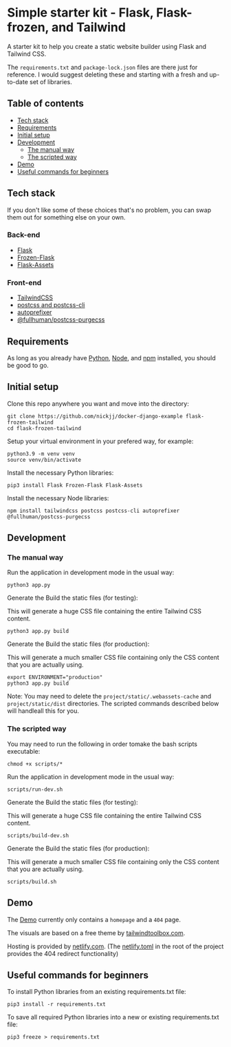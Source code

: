 # Simple starter kit - Flask, Flask-frozen, and Tailwind

A starter kit to help you create a static website builder using Flask and Tailwind CSS.

The `requirements.txt` and `package-lock.json` files are there just for reference. I would suggest deleting these and starting with a fresh and up-to-date set of libraries.


## Table of contents

- [Tech stack](#tech-stack)
- [Requirements](#requirements)
- [Initial setup](#initial-setup)
- [Development](#development)
  - [The manual way](#the-manual-way)
  - [The scripted way](#the-scripted-way)
- [Demo](#demo)
- [Useful commands for beginners](#useful-commands-for-beginners)


## Tech stack

If you don't like some of these choices that's no problem, you can swap them
out for something else on your own.

### Back-end

- [Flask](https://pypi.org/project/Flask/)
- [Frozen-Flask](https://pypi.org/project/Frozen-Flask/)
- [Flask-Assets](https://pypi.org/project/Flask-Assets/)

### Front-end

- [TailwindCSS](https://tailwindcss.com/)
- [postcss and postcss-cli](https://github.com/postcss/postcss-cli)
- [autoprefixer](https://github.com/postcss/autoprefixer)
- [@fullhuman/postcss-purgecss](https://github.com/FullHuman/purgecss/tree/master/packages/postcss-purgecss)


## Requirements

As long as you already have [Python](https://www.python.org/), [Node](https://nodejs.org/), and [npm](https://www.npmjs.com/get-npm) installed, you should be good to go.


## Initial setup

Clone this repo anywhere you want and move into the directory:

```shell
git clone https://github.com/nickjj/docker-django-example flask-frozen-tailwind
cd flask-frozen-tailwind
```

Setup your virtual environment in your prefered way, for example:

```shell
python3.9 -m venv venv
source venv/bin/activate
```

Install the necessary Python libraries:

```shell
pip3 install Flask Frozen-Flask Flask-Assets
```

Install the necessary Node libraries:

```shell
npm install tailwindcss postcss postcss-cli autoprefixer @fullhuman/postcss-purgecss
```


## Development

### The manual way

Run the application in development mode in the usual way:

```shell
python3 app.py
```

Generate the Build the static files (for testing):

This will generate a huge CSS file containing the entire Tailwind CSS content.

```shell
python3 app.py build
```

Generate the Build the static files (for production):

This will generate a much smaller CSS file containing only the CSS content that you are actually using.

```shell
export ENVIRONMENT="production"
python3 app.py build
```

Note: You may need to delete the `project/static/.webassets-cache` and `project/static/dist` directories. The scripted commands described below will handleall this for you.


### The scripted way

You may need to run the following in order tomake the bash scripts executable:

```shell
chmod +x scripts/*
```

Run the application in development mode in the usual way:

```shell
scripts/run-dev.sh
```

Generate the Build the static files (for testing):

This will generate a huge CSS file containing the entire Tailwind CSS content.

```shell
scripts/build-dev.sh
```

Generate the Build the static files (for production):

This will generate a much smaller CSS file containing only the CSS content that you are actually using.

```shell
scripts/build.sh
```


## Demo

The [Demo](https://starter-kit-flask-frozen-tailwind-7ba25a.netlify.app/) currently only contains a `homepage` and a `404` page.

The visuals are based on a free theme by [tailwindtoolbox.com](https://www.tailwindtoolbox.com).

Hosting is provided by [netlify.com](https://www.netlify.com).
(The [netlify.toml](https://github.com/LokiWijnen/starter-kit-flask-frozen-tailwind/blob/master/netlify.toml) in the root of the project provides the 404 redirect functionality)


## Useful commands for beginners

To install Python libraries from an existing requirements.txt file:

```shell
pip3 install -r requirements.txt
```

To save all required Python libraries into a new or existing requirements.txt file:

```shell
pip3 freeze > requirements.txt
```
